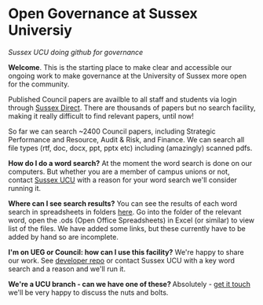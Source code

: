 # Open Governance at Sussex Universiy 
<i>Sussex UCU doing github for governance</i>

<b>Welcome</b>. This is the starting place to make clear and accessible our ongoing work to make governance at the University of Sussex more open for the community. 

Published Council papers are availble to all staff and students via login through <a href="https://direct.sussex.ac.uk/page.php?realm=searches&page=committees">Sussex Direct</a>. There are thousands of papers but no search facility, making it really difficult to find relevant papers, until now!

So far we can search ~2400 Council papers, including Strategic Performance and Resource, Audit & Risk, and Finance. We can search all file types (rtf, doc, docx, ppt, pptx etc) including (amazingly) scanned pdfs. 

<b>How do I do a word search?</b>
At the moment the word search is done on our computers. But whether you are a member of campus unions or not, contact <a href= "https://ucusussex.wixsite.com/ucusussex">Sussex UCU</a> with a reason for your word search we'll consider running it. 

<b>Where can I see search results?</b>
You can see the results of each word search in spreadsheets in folders <a href="https://github.com/SussexUCU/open-governance">here</a>. Go into the folder of the relevant word, open the .ods (Open Office Spreadsheets) in Excel (or similar) to view list of the files. We have added some links, but these currently have to be added by hand so are incomplete. 

<b>I'm on UEG or Council: how can I use this facility?</b>
We're happy to share our work. See <a href= "https://github.com/SussexUCU/developer"> developer repo</a> or contact Sussex UCU with a key word search and a reason and we'll run it.

<b>We're a UCU branch - can we have one of these? </b>
Absolutely - <a href= "https://ucusussex.wixsite.com/ucusussex">get it touch</a> we'll be very happy to discuss the nuts and bolts.
